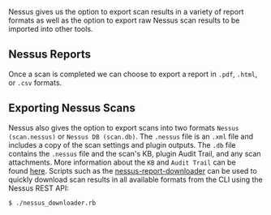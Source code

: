 Nessus gives us the option to export scan results in a variety of report formats as well as the option to export raw Nessus scan results to be imported into other tools.

## Nessus Reports
Once a scan is completed we can choose to export a report in `.pdf`, `.html`, or `.csv` formats.

## Exporting Nessus Scans
Nessus also gives the option to export scans into two formats `Nessus (scan.nessus)` or `Nessus DB (scan.db)`. The `.nessus` file is an `.xml` file and includes a copy of the scan settings and plugin outputs. The `.db` file contains the `.nessus` file and the scan's KB, plugin Audit Trail, and any scan attachments. More information about the `KB` and `Audit Trail` can be found [here](https://community.tenable.com/s/article/What-is-included-in-a-nessus-db-file).
Scripts such as the [nessus-report-downloader](https://raw.githubusercontent.com/eelsivart/nessus-report-downloader/master/nessus6-report-downloader.rb) can be used to quickly download scan results in all available formats from the CLI using the Nessus REST API:

```shell-session
$ ./nessus_downloader.rb 
```
